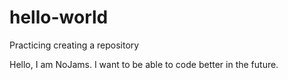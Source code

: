 # hello-world
Practicing creating a repository

Hello, I am NoJams.
I want to be able to code better in the future. 
